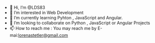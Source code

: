 - 👋 Hi, I’m @LDS83
- 👀 I’m interested in Web Development
- 🌱 I’m currently learning Pyhton , JavaScript and Angular.
- 💞️ I’m looking to collaborate on   Python  , JavaScript or Angular Projects
- 📫 How to reach me : You may reach me by E-mai:lorenastetler@gmail.com

<!---
LDS83/LDS83 is a ✨ special ✨ repository because its `README.md` (this file) appears on your GitHub profile.
You can click the Preview link to take a look at your changes.
--->
